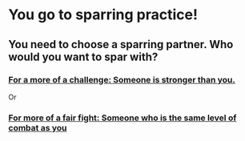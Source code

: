 # You go to sparring practice! 

## You need to choose a sparring partner. Who would you want to spar with?

### [For a more of a challenge: Someone is stronger than you.](stronger-person.md)

Or

### [For more of a fair fight: Someone who is the same level of combat as you](same-level.md)